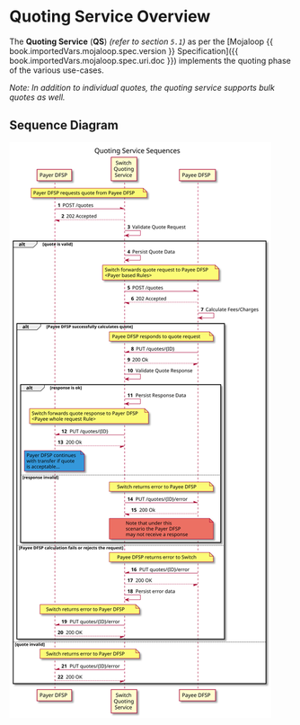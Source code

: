 # Quoting Service Overview
The **Quoting Service** (**QS**) _(refer to section `5.1`)_ as per the [Mojaloop {{ book.importedVars.mojaloop.spec.version }} Specification]({{ book.importedVars.mojaloop.spec.uri.doc }}) implements the quoting phase of the various use-cases.

_Note: In addition to individual quotes, the quoting service supports bulk quotes as well._

## Sequence Diagram

![seq-quotes-1.0.0.svg](./assets/diagrams/sequence/seq-quotes-1.0.0.svg)
